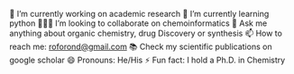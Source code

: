 🔭 I’m currently working on academic research
🌱 I’m currently learning python
👨🏽‍💻 I’m looking to collaborate on chemoinformatics
💬 Ask me anything about organic chemistry, drug Discovery or synthesis
📫 How to reach me: roforond@gmail.com
📚 Check my scientific publications on google scholar
😄 Pronouns: He/His
⚡ Fun fact: I hold a Ph.D. in Chemistry
